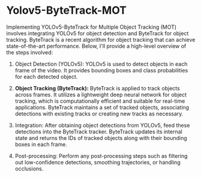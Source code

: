 # Yolov5-ByteTrack-MOT

Implementing YOLOv5-ByteTrack for Multiple Object Tracking (MOT) involves integrating YOLOv5 for object detection and ByteTrack for object tracking. ByteTrack is a recent algorithm for object tracking that can achieve state-of-the-art performance. Below, I'll provide a high-level overview of the steps involved:

1. Object Detection (YOLOv5):
  YOLOv5 is used to detect objects in each frame of the video.
  It provides bounding boxes and class probabilities for each detected object.

2. **Object Tracking (ByteTrack):**
   ByteTrack is applied to track objects across frames.
   It utilizes a lightweight deep neural network for object tracking, which is computationally efficient and suitable for real-time applications.
   ByteTrack maintains a set of tracked objects, associating detections with existing tracks or creating new tracks as necessary.

3. Integration:
   After obtaining object detections from YOLOv5, feed these detections into the ByteTrack tracker.
   ByteTrack updates its internal state and returns the IDs of tracked objects along with their bounding boxes in each frame.

4. Post-processing:
   Perform any post-processing steps such as filtering out low-confidence detections, smoothing trajectories, or handling occlusions.
